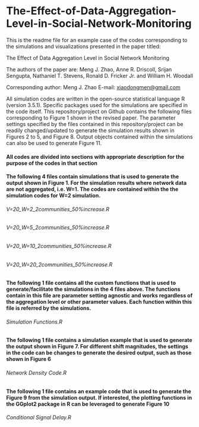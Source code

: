 # The-Effect-of-Data-Aggregation-Level-in-Social-Network-Monitoring

This is the readme file for an example case of the codes corresponding to the simulations and visualizations presented in the paper titled:

The Effect of Data Aggregation Level in Social Network Monitoring

The authors of the paper are: 
Meng J. Zhao, Anne R. Driscoll, Srijan Sengupta, Nathaniel T. Stevens, Ronald D. Fricker Jr. and William H. Woodall


Corresponding author: Meng J. Zhao
E-mail: xiaodongmen@gmail.com


All simulation codes are written in the open-source statistical language R (version 3.5.1). Specific packages used for the simulations are specified in the code itself. 
This repository/project on Github contains the following files corresponding to Figure 1 shown in the revised paper.
The parameter settings specified by the files contained in this repository/project can be readily changed/updated to generate the simulation results shown in Figures 2 to 5, and Figure 8. Output objects contained within the simulations can also be used to generate Figure 11.

#### All codes are divided into sections with appropriate description for the purpose of the codes in that section


#### The following 4 files contain simulations that is used to generate the output shown in Figure 1. For the simulation results where network data are not aggregated, i.e. W=1. The codes are contained within the the simulation codes for W=2 simulation.
###### V=20_W=2_2communities_50%increase.R
###### V=20_W=5_2communities_50%increase.R
###### V=20_W=10_2communities_50%increase.R
###### V=20_W=20_2communities_50%increase.R

#### The following 1 file contains all the custom functions that is used to generate/facilitate the simulations in the 4 files above. The functions contain in this file are parameter setting agnostic and works regardless of the aggregation level or other parameter values. Each function within this file is referred by the simulations.
###### Simulation Functions.R

#### The following 1 file contains a simulation example that is used to generate the output shown in Figure 7. For different shift magnitudes, the settings in the code can be changes to generate the desired output, such as those shown in Figure 6
###### Network Density Code.R

#### The following 1 file contains an example code that is used to generate the Figure 9 from the simulation output. If interested, the plotting functions in the GGplot2 package in R can be leveraged to generate Figure 10 
###### Conditional Signal Delay.R
